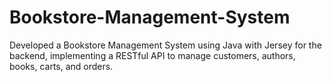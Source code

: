 # Bookstore-Management-System
Developed a Bookstore Management System using Java with Jersey for the backend, implementing a RESTful API to manage customers, authors, books, carts, and orders.
